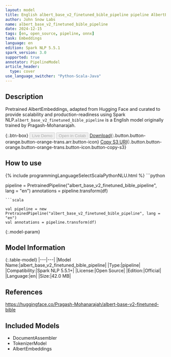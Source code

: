 ```yaml
---
layout: model
title: English albert_base_v2_finetuned_bible_pipeline pipeline AlbertEmbeddings from Pragash-Mohanarajah
author: John Snow Labs
name: albert_base_v2_finetuned_bible_pipeline
date: 2024-12-15
tags: [en, open_source, pipeline, onnx]
task: Embeddings
language: en
edition: Spark NLP 5.5.1
spark_version: 3.0
supported: true
annotator: PipelineModel
article_header:
  type: cover
use_language_switcher: "Python-Scala-Java"
---
```


## Description

Pretrained AlbertEmbeddings, adapted from Hugging Face and curated to provide scalability and production-readiness using Spark NLP.`albert_base_v2_finetuned_bible_pipeline` is a English model originally trained by Pragash-Mohanarajah.

{:.btn-box}
<button class="button button-orange" disabled>Live Demo</button>
<button class="button button-orange" disabled>Open in Colab</button>
[Download](https://s3.amazonaws.com/auxdata.johnsnowlabs.com/public/models/albert_base_v2_finetuned_bible_pipeline_en_5.5.1_3.0_1734245783612.zip){:.button.button-orange.button-orange-trans.arr.button-icon}
[Copy S3 URI](s3://auxdata.johnsnowlabs.com/public/models/albert_base_v2_finetuned_bible_pipeline_en_5.5.1_3.0_1734245783612.zip){:.button.button-orange.button-orange-trans.button-icon.button-copy-s3}

## How to use



<div class="tabs-box" markdown="1">
{% include programmingLanguageSelectScalaPythonNLU.html %}
```python

pipeline = PretrainedPipeline("albert_base_v2_finetuned_bible_pipeline", lang = "en")
annotations =  pipeline.transform(df)   

```
```scala

val pipeline = new PretrainedPipeline("albert_base_v2_finetuned_bible_pipeline", lang = "en")
val annotations = pipeline.transform(df)

```
</div>

{:.model-param}
## Model Information

{:.table-model}
|---|---|
|Model Name:|albert_base_v2_finetuned_bible_pipeline|
|Type:|pipeline|
|Compatibility:|Spark NLP 5.5.1+|
|License:|Open Source|
|Edition:|Official|
|Language:|en|
|Size:|42.0 MB|

## References

https://huggingface.co/Pragash-Mohanarajah/albert-base-v2-finetuned-bible

## Included Models

- DocumentAssembler
- TokenizerModel
- AlbertEmbeddings